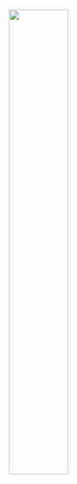 <h1 align=center>
 <img align=center width="46%" src="https://img.techpowerup.org/200313/connection-02.png" />
</h1>
